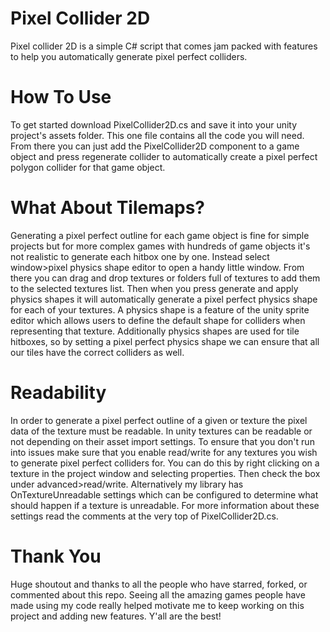 # Pixel Collider 2D

Pixel collider 2D is a simple C# script that comes jam packed with features to help you automatically generate pixel perfect colliders.

# How To Use

To get started download PixelCollider2D.cs and save it into your unity project's assets folder. This one file contains all the code you will need. From there you can just add the PixelCollider2D component to a game object and press regenerate collider to automatically create a pixel perfect polygon collider for that game object.

# What About Tilemaps?

Generating a pixel perfect outline for each game object is fine for simple projects but for more complex games with hundreds of game objects it's not realistic to generate each hitbox one by one. Instead select window>pixel physics shape editor to open a handy little window. From there you can drag and drop textures or folders full of textures to add them to the selected textures list. Then when you press generate and apply physics shapes it will automatically generate a pixel perfect physics shape for each of your textures. A physics shape is a feature of the unity sprite editor which allows users to define the default shape for colliders when representing that texture. Additionally physics shapes are used for tile hitboxes, so by setting a pixel perfect physics shape we can ensure that all our tiles have the correct colliders as well.

# Readability

In order to generate a pixel perfect outline of a given or texture the pixel data of the texture must be readable. In unity textures can be readable or not depending on their asset import settings. To ensure that you don't run into issues make sure that you enable read/write for any textures you wish to generate pixel perfect colliders for. You can do this by right clicking on a texture in the project window and selecting properties. Then check the box under advanced>read/write. Alternatively my library has OnTextureUnreadable settings which can be configured to determine what should happen if a texture is unreadable. For more information about these settings read the comments at the very top of PixelCollider2D.cs.

# Thank You

Huge shoutout and thanks to all the people who have starred, forked, or commented about this repo. Seeing all the amazing games people have made using my code really helped motivate me to keep working on this project and adding new features. Y'all are the best!